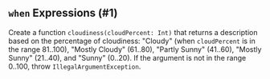 ## `when` Expressions (#1)

Create a function `cloudiness(cloudPercent: Int)` that returns a description
based on the percentage of cloudiness: "Cloudy" (when `cloudPercent` is in the
range 81..100), "Mostly Cloudy" (61..80), "Partly Sunny" (41..60), "Mostly
Sunny" (21..40), and "Sunny" (0..20). If the argument is not in the range
0..100, throw `IllegalArgumentException`.
